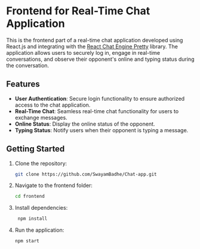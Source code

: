 # Frontend for Real-Time Chat Application

This is the frontend part of a real-time chat application developed using React.js and integrating with the [React Chat Engine Pretty](https://www.npmjs.com/package/react-chat-engine-pretty) library. The application allows users to securely log in, engage in real-time conversations, and observe their opponent's online and typing status during the conversation.

## Features

- **User Authentication**: Secure login functionality to ensure authorized access to the chat application.
- **Real-Time Chat**: Seamless real-time chat functionality for users to exchange messages.
- **Online Status**: Display the online status of the opponent.
- **Typing Status**: Notify users when their opponent is typing a message.

## Getting Started

1. Clone the repository:

   ```bash
   git clone https://github.com/SwayamBadhe/Chat-app.git

2. Navigate to the frontend folder:
   ```bash
   cd frontend

3. Install dependencies:
   ```bash
    npm install

4. Run the application:
   ```bash
   npm start


  
